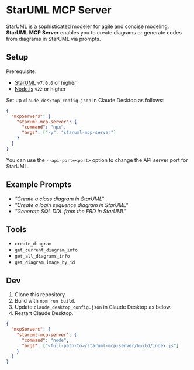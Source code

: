 # StarUML MCP Server

[StarUML](https://staruml.io) is a sophisticated modeler for agile and concise modeling. **StarUML MCP Server** enables you to create diagrams or generate codes from diagrams in StarUML via prompts.

## Setup

Prerequisite:

- [StarUML](https://staruml.io/) `v7.0.0` or higher
- [Node.js](https://nodejs.org/) `v22` or higher

Set up `claude_desktop_config.json` in Claude Desktop as follows:

```json
{
  "mcpServers": {
    "staruml-mcp-server": {
      "command": "npx",
      "args": ["-y", "staruml-mcp-server"]
    }
  }
}
```

You can use the `--api-port=<port>` option to change the API server port for StarUML.

## Example Prompts

- _"Create a class diagram in StarUML"_
- _"Create a login sequence diagram in StarUML"_
- _"Generate SQL DDL from the ERD in StarUML"_

## Tools

- `create_diagram`
- `get_current_diagram_info`
- `get_all_diagrams_info`
- `get_diagram_image_by_id`

## Dev

1. Clone this repository.
2. Build with `npm run build`.
3. Update `claude_desktop_config.json` in Claude Desktop as below.
4. Restart Claude Desktop.

```json
{
  "mcpServers": {
    "staruml-mcp-server": {
      "command": "node",
      "args": ["<full-path-to>/staruml-mcp-server/build/index.js"]
    }
  }
}
```
